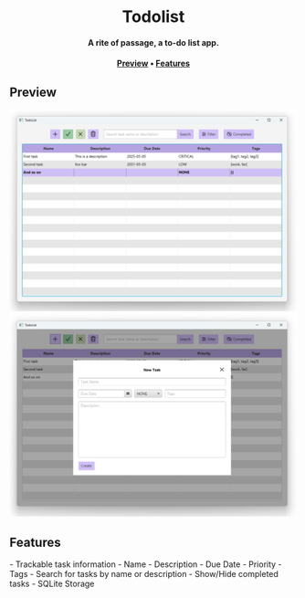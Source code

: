 <h1 align="center">Todolist</h1>

<h4 align="center">A rite of passage, a to-do list app.</h4>

<h4 align="center">
    <a href="#preview"><b>Preview</b></a> •
    <a href="#features"><b>Features</b></a>
</h4>

<h2 id="preview">Preview</h2>

![Tasks List](.github/assets/tasks.png)
![Tasks List](.github/assets/new_task.png)

<h2 id="features">Features</h2>
- Trackable task information
  - Name
  - Description
  - Due Date
  - Priority
  - Tags
- Search for tasks by name or description
- Show/Hide completed tasks
- SQLite Storage
